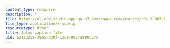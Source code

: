 ```yaml
---
content_type: resource
description: ''
file: https://ol-ocw-studio-app-qa.s3.amazonaws.com/courses/res-9-003-brains-minds-and-machines-summer-course-summer-2015/a21e325938e5d30f136e9867da80d575_hRAlCx8Xd0Q.srt
file_type: application/x-subrip
resourcetype: Other
title: 3play caption file
uid: a21e3259-38e5-d30f-136e-9867da80d575
---
```


